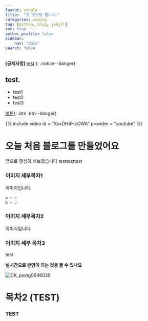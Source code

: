 ```yaml
---
layout: single
title:  "첫 포스팅 입니다."
categories: coding
tag: [python, blog, jekyll]
toc: true
author_profile: false
sidebar:
    nav: "docs"
search: false
---
```

**[공지사항]** [test](https://leesin97.github.io/)
{: .notice--danger}

<div class="notice--success">
<h2>test.</h2>
<ul>
    <li>test1</li>
    <li>test2</li>
    <li>test3</li>
</ul>
</div>

[버튼](https://leesin97.github.io){: .btn .btn--danger}

{% include video id = "XsxDH4HcOWA" provider = "youtube" %}
# 오늘 처음 블로그를 만들었어요

앞으로 열심히 해보겠습니다
testtesttest

### 이미지 세부목차1

이미지입니다.

```python
a = 4
b = 3

```



### 이미지 세부목차2

이미지입니다.



### 이미지 세부 목차3

test



**실시간으로 반영이 되는 것을 볼 수 있나요**

 ![CK_psxtg0646039](C:\LEESIN97-github-blog\LEESIN97.github.io\images\2022-09-13-first\CK_psxtg0646039.jpg)

# 목차2 (TEST)



### TEST


